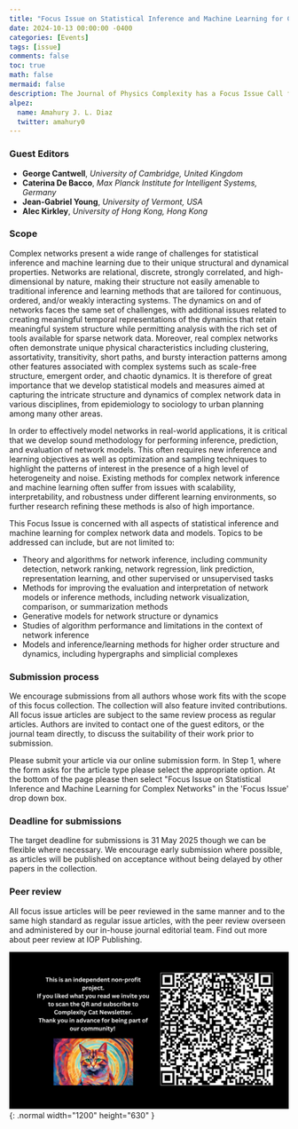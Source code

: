```yaml
---
title: "Focus Issue on Statistical Inference and Machine Learning for Complex Networks"
date: 2024-10-13 00:00:00 -0400
categories: [Events]
tags: [issue]
comments: false
toc: true
math: false
mermaid: false
description: The Journal of Physics Complexity has a Focus Issue Call for Papers on Statistical Inference and Machine Learning for Complex Networks. The Deadline is 31 May 2025.
alpez:
  name: Amahury J. L. Diaz
  twitter: amahury0
---
```

### Guest Editors
- **George Cantwell**, *University of Cambridge, United Kingdom*
- **Caterina De Bacco**, *Max Planck Institute for Intelligent Systems, Germany*
- **Jean-Gabriel Young**, *University of Vermont, USA*
- **Alec Kirkley**, *University of Hong Kong, Hong Kong*

### Scope
Complex networks present a wide range of challenges for statistical inference and machine learning due to their unique structural and dynamical properties. Networks are relational, discrete, strongly correlated, and high-dimensional by nature, making their structure not easily amenable to traditional inference and learning methods that are tailored for continuous, ordered, and/or weakly interacting systems. The dynamics on and of networks faces the same set of challenges, with additional issues related to creating meaningful temporal representations of the dynamics that retain meaningful system structure while permitting analysis with the rich set of tools available for sparse network data. Moreover, real complex networks often demonstrate unique physical characteristics including clustering, assortativity, transitivity, short paths, and bursty interaction patterns among other features associated with complex systems such as scale-free structure, emergent order, and chaotic dynamics. It is therefore of great importance that we develop statistical models and measures aimed at capturing the intricate structure and dynamics of complex network data in various disciplines, from epidemiology to sociology to urban planning among many other areas.

In order to effectively model networks in real-world applications, it is critical that we develop sound methodology for performing inference, prediction, and evaluation of network models. This often requires new inference and learning objectives as well as optimization and sampling techniques to highlight the patterns of interest in the presence of a high level of heterogeneity and noise. Existing methods for complex network inference and machine learning often suffer from issues with scalability, interpretability, and robustness under different learning environments, so further research refining these methods is also of high importance.

This Focus Issue is concerned with all aspects of statistical inference and machine learning for complex network data and models. Topics to be addressed can include, but are not limited to:
- Theory and algorithms for network inference, including community detection, network ranking, network regression, link prediction, representation learning, and other supervised or unsupervised tasks
- Methods for improving the evaluation and interpretation of network models or inference methods, including network visualization, comparison, or summarization methods
- Generative models for network structure or dynamics
- Studies of algorithm performance and limitations in the context of network inference
- Models and inference/learning methods for higher order structure and dynamics, including hypergraphs and simplicial complexes

### Submission process
We encourage submissions from all authors whose work fits with the scope of this focus collection. The collection will also feature invited contributions. All focus issue articles are subject to the same review process as regular articles. Authors are invited to contact one of the guest editors, or the journal team directly, to discuss the suitability of their work prior to submission.

Please submit your article via our online submission form. In Step 1, where the form asks for the article type please select the appropriate option. At the bottom of the page please then select "Focus Issue on Statistical Inference and Machine Learning for Complex Networks" in the 'Focus Issue' drop down box.

### Deadline for submissions
The target deadline for submissions is 31 May 2025 though we can be flexible where necessary. We encourage early submission where possible, as articles will be published on acceptance without being delayed by other papers in the collection.

### Peer review
All focus issue articles will be peer reviewed in the same manner and to the same high standard as regular issue articles, with the peer review overseen and administered by our in-house journal editorial team. Find out more about peer review at IOP Publishing.

![Desktop View](/assets/img/fix/complexity-cat-newsletter.png){: .normal width="1200" height="630" }
